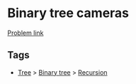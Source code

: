 # Binary tree cameras

[Problem link](https://leetcode.com/problems/binary-tree-cameras)

## Tags

* [Tree](/README.md#Tree) > [Binary tree](/README.md#Tree-Binary_tree) > [Recursion](/README.md#Tree-Binary_tree-Recursion)
